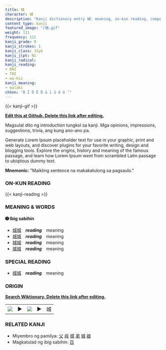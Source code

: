```yaml
---
title: 城
character: 城
description: "Kanji dictionary entry 城: meaning, on-kun reading, compounds, origin, related kanji"
content_type: kanji
featured_image: "/城.gif"
weight: 111
frequency: 111
kanji_grade: 9
kanji_strokes: 1
kanji_class: Jōyō
kanji_jlpt: N1
kanji_radical: 
kanji_reading: 
- DAI
- TAI
- oo-kii
kanji_meaning:
- malaki
chōon: "Ā Ī Ū Ē Ō ā ī ū ē ō ’"
---
```

[//]: # (Don't edit the line below. Kanji animated GIF code is automatically generated.)
{{< kanji-gif >}}

[//]: # (Edit below this line.)

**[Edit this at Github. Delete this link after editing.](https://github.com/tim0g/tim/tree/main/content/kanji/城/index.md)**

Magsulat dito ng introduction tungkol sa kanji. Mga opinions, impressions, suggestions, trivia, ang kung ano-ano pa.

Generate Lorem Ipsum placeholder text for use in your graphic, print and web layouts, and discover plugins for your favorite writing, design and blogging tools. Explore the origins, history and meaning of the famous passage, and learn how Lorem Ipsum went from scrambled Latin passage to ubiqitous dummy text.
 
**Mnemonic:** "Maikling sentence na makakatulong sa pagsaulo."

### ON-KUN READING

[//]: # (Don't edit the line below. ON-KUN READING code is automatically generated.)
{{< kanji-reading >}}

### MEANING & WORDS

#### ➊ **Ibig sabihin**
  - [城](../城)[城](../城)　***reading***　meaning
  - [城](../城)[城](../城)　***reading***　meaning
  - [城](../城)[城](../城)　***reading***　meaning
  - [城](../城)[城](../城)　***reading***　meaning

### SPECIAL READING
  - [城](../城)[城](../城)　***reading***　meaning

### ORIGIN

**[Search Wiktionary. Delete this link after editing.](https://wiktionary.org/wiki/城)**
<table class="kanji-table"><tr><td>
<img src="60px-城-bronze.svg.png">
</td><td>▶</td><td>
<img src="60px-城-oracle.svg.png">
</td><td>▶</td>
<td class="kanji-origin">城</td>
</tr></table>

### RELATED KANJI
- Miyembro ng pamilya: [父](../父) [母](../母) [城](../城) [弟](../弟) [城](../城) [娘](../娘)
- Magkatulad ng ibig sabihin: [日](../日)
